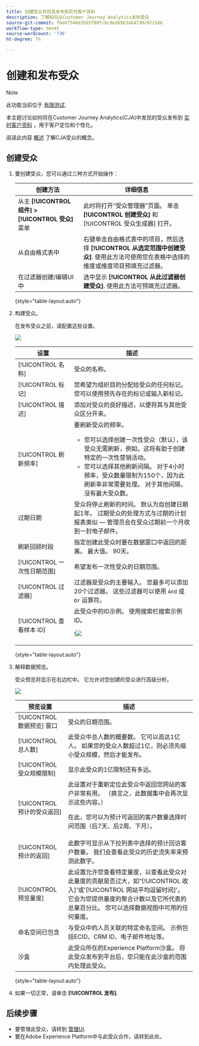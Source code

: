 ```yaml
---
title: 创建受众并将其发布到实时客户资料
description: 了解如何从Customer Journey Analytics发布受众
source-git-commit: fbe6f346d35d5f80fcbc9ed69b3ab4730c0715d6
workflow-type: tm+mt
source-wordcount: '736'
ht-degree: 7%

---
```



# 创建和发布受众

>[!NOTE]
>
>此功能当前位于 [有限测试](/help/release-notes/releases.md).

本主题讨论如何将在Customer Journey Analytics(CJA)中发现的受众发布到 [实时客户资料](https://experienceleague.adobe.com/docs/experience-platform/profile/home.html?lang=cn) ，用于客户定位和个性化。

阅读此内容 [概述](/help/components/audiences/audiences-overview.md) 了解CJA受众的概念。

## 创建受众

1. 要创建受众，您可以通过三种方式开始操作：

   | 创建方法 | 详细信息 |
   | --- | --- |
   | 从主 **[!UICONTROL 组件] > [!UICONTROL 受众]** 菜单 | 此时将打开“受众管理器”页面。 单击 **[!UICONTROL 创建受众]** 和 [!UICONTROL 受众生成器] 打开。 |
   | 从自由格式表中 | 右键单击自由格式表中的项目，然后选择 **[!UICONTROL 从选定范围中创建受众]**. 使用此方法可使用您在表格中选择的维度或维度项目预填充过滤器。 |
   | 在过滤器创建/编辑UI中 | 选中显示 **[!UICONTROL 从此过滤器创建受众]**. 使用此方法可预填充过滤器。 |

   {style=&quot;table-layout:auto&quot;}

1. 构建受众。

   在发布受众之前，请配置这些设置。

   ![](assets/create-audience.png)

   | 设置 | 描述 |
   | --- | --- |
   | [!UICONTROL 名称] | 受众的名称。 |
   | [!UICONTROL 标记] | 您希望为组织目的分配给受众的任何标记。 您可以使用预先存在的标记或输入新标记。 |
   | [!UICONTROL 描述] | 添加对受众的良好描述，以便将其与其他受众区分开来。 |
   | [!UICONTROL 刷新频率] | 要刷新受众的频率。<ul><li>您可以选择创建一次性受众（默认），该受众无需刷新，例如，这将有助于创建特定的一次性营销活动。</li><li>您可以选择其他刷新间隔。 对于4小时频率，受众数量限制为150个，因为此刷新率非常需要处理。 对于其他间隔，没有最大受众数。</li></ul> |
   | 过期日期 | 受众将停止刷新的时间。 默认为自创建日期起1年。 过期受众的处理方式与过期的计划报表类似 — 管理员会在受众过期前一个月收到一封电子邮件。 |
   | 刷新回顾时段 | 指定创建此受众时要在数据窗口中返回的距离。 最大值。 90天。 |
   | [!UICONTROL 一次性日期范围] | 希望发布一次性受众的日期范围。 |
   | [!UICONTROL 过滤器] | 过滤器是受众的主要输入。 您最多可以添加20个过滤器。 这些过滤器可以使用 `And` 或 `Or` 运算符。 |
   | [!UICONTROL 查看样本 ID] | 此受众中的ID示例。 使用搜索栏搜索示例ID。<p>!![](assets/sample-ids.png) |

   {style=&quot;table-layout:auto&quot;}

1. 解释数据预览。

   受众预览将显示在右边栏中。 它允许对您创建的受众进行高级分析。

   ![](assets/data-preview.png)

   | 预览设置 | 描述 |
   | --- | --- |
   | [!UICONTROL 数据预览] 窗口 | 受众的日期范围。 |
   | [!UICONTROL 总人数] | 此受众中总人数的概要数。 它可以高达1亿人。 如果您的受众人数超过1亿，则必须先缩小受众规模，然后才能发布。 |
   | [!UICONTROL 受众规模限制] | 显示此受众的1亿限制还有多远。 |
   | [!UICONTROL 预计的受众返回] | 此设置对于重新定位此受众中返回您网站的客户非常有用。 （换言之，此数据集中会再次显示这些内容。） <p>在此，您可以为预计可返回的客户数量选择时间范围（后7天、后2周、下月）。 |
   | [!UICONTROL 预计的返回] | 此数字可显示从下拉列表中选择的预计回访客户数量。 我们会查看此受众的历史流失率来预测此数字。 |
   | [!UICONTROL 预览量度] | 此设置允许您查看特定量度，以查看此受众对此量度的贡献是否过大，如“[!UICONTROL 收入]&#39;或&#39;[!UICONTROL 网站平均逗留时间]&#39;。 它会为您提供量度的聚合计数以及它所代表的总量百分比。 您可以选择数据视图中可用的任何量度。 |
   | 命名空间已包含 | 与受众中的人员关联的特定命名空间。 示例包括ECID、CRM ID、电子邮件地址等。 |
   | 沙盒 | 此受众所在的Experience Platform沙盒。 将此受众发布到平台后，您只能在此沙盒的范围内处理此受众。 |

   {style=&quot;table-layout:auto&quot;}

1. 如果一切正常，请单击 **[!UICONTROL 发布]**.

## 后续步骤

* 要管理此受众，请转到 [管理UI](/help/components/audiences/manage.md).
* 要在Adobe Experience Platform中与此受众合作，请转到此处。
